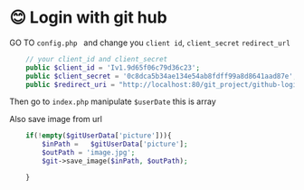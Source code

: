 # 😊 Login with git hub


GO TO `config.php `  and change you `client id`, `client_secret` `redirect_url` 
``` php
    // your client_id and client_secret
    public $client_id = 'Iv1.9d65f06c79d36c23';
    public $client_secret = '0c8dca5b34ae134e54ab8fdff99a8d8641aad87e';
    public $redirect_uri = "http://localhost:80/git_project/github-login";
```


Then go to `index.php` manipulate `$userDate` this is array


Also save image from url 
```php
    if(!empty($gitUserData['picture'])){
        $inPath =   $gitUserData['picture'];
        $outPath = 'image.jpg';
        $git->save_image($inPath, $outPath);

    }
```
